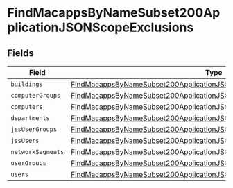 # FindMacappsByNameSubset200ApplicationJSONScopeExclusions


## Fields

| Field                                                                                                                                                                           | Type                                                                                                                                                                            | Required                                                                                                                                                                        | Description                                                                                                                                                                     |
| ------------------------------------------------------------------------------------------------------------------------------------------------------------------------------- | ------------------------------------------------------------------------------------------------------------------------------------------------------------------------------- | ------------------------------------------------------------------------------------------------------------------------------------------------------------------------------- | ------------------------------------------------------------------------------------------------------------------------------------------------------------------------------- |
| `buildings`                                                                                                                                                                     | [FindMacappsByNameSubset200ApplicationJSONScopeExclusionsBuildings](../../models/operations/findmacappsbynamesubset200applicationjsonscopeexclusionsbuildings.md)[]             | :heavy_minus_sign:                                                                                                                                                              | N/A                                                                                                                                                                             |
| `computerGroups`                                                                                                                                                                | [FindMacappsByNameSubset200ApplicationJSONScopeExclusionsComputerGroups](../../models/operations/findmacappsbynamesubset200applicationjsonscopeexclusionscomputergroups.md)[]   | :heavy_minus_sign:                                                                                                                                                              | N/A                                                                                                                                                                             |
| `computers`                                                                                                                                                                     | [FindMacappsByNameSubset200ApplicationJSONScopeExclusionsComputers](../../models/operations/findmacappsbynamesubset200applicationjsonscopeexclusionscomputers.md)[]             | :heavy_minus_sign:                                                                                                                                                              | N/A                                                                                                                                                                             |
| `departments`                                                                                                                                                                   | [FindMacappsByNameSubset200ApplicationJSONScopeExclusionsDepartments](../../models/operations/findmacappsbynamesubset200applicationjsonscopeexclusionsdepartments.md)[]         | :heavy_minus_sign:                                                                                                                                                              | N/A                                                                                                                                                                             |
| `jssUserGroups`                                                                                                                                                                 | [FindMacappsByNameSubset200ApplicationJSONScopeExclusionsJssUserGroups](../../models/operations/findmacappsbynamesubset200applicationjsonscopeexclusionsjssusergroups.md)[]     | :heavy_minus_sign:                                                                                                                                                              | N/A                                                                                                                                                                             |
| `jssUsers`                                                                                                                                                                      | [FindMacappsByNameSubset200ApplicationJSONScopeExclusionsJssUsers](../../models/operations/findmacappsbynamesubset200applicationjsonscopeexclusionsjssusers.md)[]               | :heavy_minus_sign:                                                                                                                                                              | N/A                                                                                                                                                                             |
| `networkSegments`                                                                                                                                                               | [FindMacappsByNameSubset200ApplicationJSONScopeExclusionsNetworkSegments](../../models/operations/findmacappsbynamesubset200applicationjsonscopeexclusionsnetworksegments.md)[] | :heavy_minus_sign:                                                                                                                                                              | N/A                                                                                                                                                                             |
| `userGroups`                                                                                                                                                                    | [FindMacappsByNameSubset200ApplicationJSONScopeExclusionsUserGroups](../../models/operations/findmacappsbynamesubset200applicationjsonscopeexclusionsusergroups.md)[]           | :heavy_minus_sign:                                                                                                                                                              | N/A                                                                                                                                                                             |
| `users`                                                                                                                                                                         | [FindMacappsByNameSubset200ApplicationJSONScopeExclusionsUsers](../../models/operations/findmacappsbynamesubset200applicationjsonscopeexclusionsusers.md)[]                     | :heavy_minus_sign:                                                                                                                                                              | N/A                                                                                                                                                                             |